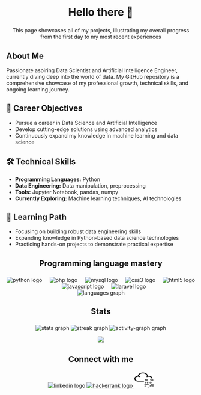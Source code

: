 <h1 align="center">Hello there 👨</h1>

###

<p align="center">This page showcases all of my projects, illustrating my overall progress from the first day to my most recent experiences</p>


## About Me
Passionate aspiring Data Scientist and Artificial Intelligence Engineer, currently diving deep into the world of data. My GitHub repository is a comprehensive showcase of my professional growth, technical skills, and ongoing learning journey.

## 🚀 Career Objectives
- Pursue a career in Data Science and Artificial Intelligence
- Develop cutting-edge solutions using advanced analytics
- Continuously expand my knowledge in machine learning and data science

## 🛠 Technical Skills
- **Programming Languages:** Python
- **Data Engineering:** Data manipulation, preprocessing
- **Tools:** Jupyter Notebook, pandas, numpy
- **Currently Exploring:** Machine learning techniques, AI technologies

## 🌱 Learning Path
- Focusing on building robust data engineering skills
- Expanding knowledge in Python-based data science technologies
- Practicing hands-on projects to demonstrate practical expertise

###


<h2 align="center">Programming language mastery</h2>

###

<div align="center">
  <img src="https://cdn.jsdelivr.net/gh/devicons/devicon/icons/python/python-original.svg" height="40" alt="python logo"  />
  <img width="12" />
  <img src="https://cdn.jsdelivr.net/gh/devicons/devicon/icons/php/php-original.svg" height="40" alt="php logo"  />
  <img width="12" />
  <img src="https://cdn.jsdelivr.net/gh/devicons/devicon/icons/mysql/mysql-original.svg" height="40" alt="mysql logo"  />
  <img width="12" />
  <img src="https://cdn.jsdelivr.net/gh/devicons/devicon/icons/css3/css3-original.svg" height="40" alt="css3 logo"  />
  <img width="12" />
  <img src="https://cdn.jsdelivr.net/gh/devicons/devicon/icons/html5/html5-original.svg" height="40" alt="html5 logo"  />
  <img width="12" />
  <img src="https://cdn.jsdelivr.net/gh/devicons/devicon/icons/javascript/javascript-original.svg" height="40" alt="javascript logo"  />
  <img width="12" />
  <img src="https://cdn.jsdelivr.net/gh/devicons/devicon/icons/laravel/laravel-original.svg" height="40" alt="laravel logo"  />
</div>


<div align="center">
  <img src="https://github-readme-stats.vercel.app/api/top-langs?username=admil69&locale=en&hide_title=false&layout=compact&card_width=320&langs_count=5&theme=dracula&hide_border=false&order=2" height="150" alt="languages graph"  />

</div>

###

<h2 align="center">Stats</h2>

###

<div align="center">
  <img src="https://github-readme-stats.vercel.app/api?username=admil69&hide_title=false&hide_rank=false&show_icons=true&include_all_commits=true&count_private=true&disable_animations=false&theme=dracula&locale=en&hide_border=false&order=1" height="150" alt="stats graph"  />
  <img src="https://streak-stats.demolab.com?user=admil69&locale=en&mode=daily&theme=dracula&hide_border=false&border_radius=5&order=3" height="150" alt="streak graph"  />
  <img src="https://github-readme-activity-graph.vercel.app/graph?username=admil69&radius=16&theme=react&area=true&order=5" height="300" alt="activity-graph graph"  />
</div>

<p align="center">
  <img src="https://wakatime.com/share/@dd2158b9-95da-4a0b-af1d-bb197644d814/c7ea5ec8-d4ef-426c-8c2e-3a74d2ebc233.svg" height="400"/>
</p>

###

<h2 align="center">Connect with me</h2>

###

<div align="center">
  <img src="https://raw.githubusercontent.com/maurodesouza/profile-readme-generator/master/src/assets/icons/social/linkedin/default.svg" width="52" height="40" alt="linkedin logo"  />
  <a href="https://www.hackerrank.com/profile/adamaselibamnget" target="_blank">
    <img src="https://raw.githubusercontent.com/maurodesouza/profile-readme-generator/master/src/assets/icons/social/hackerrank/default.svg" width="52" height="40" alt="hackerrank logo"  />
  </a>
  <a href="https://tryhackme.com/r/p/admiles69" target="_blank">
    <img src="https://raw.githubusercontent.com/maurodesouza/profile-readme-generator/master/src/assets/icons/social/tryhackme/default.svg" width="52" height="40" alt="tryhackme logo"  />
  </a>
  <a href="https://leetcode.com/u/adamaselibamnget/" target="_blank">




